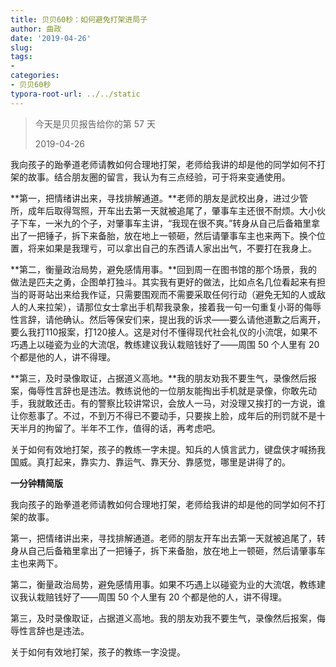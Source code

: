 ```yaml
---
title: 贝贝60秒：如何避免打架进局子
author: 曲政
date: '2019-04-26'
slug: 
tags:
- 
categories:
- 贝贝60秒
typora-root-url: ../../static
---
```


>   今天是贝贝报告给你的第 57 天
>
>   2019-04-26

我向孩子的跆拳道老师请教如何合理地打架，老师给我讲的却是他的同学如何不打架的故事。结合朋友圈的留言，我认为有三点经验，可于将来变通使用。

**第一，把情绪讲出来，寻找排解通道。**老师的朋友是武校出身，进过少管所，成年后取得驾照，开车出去第一天就被追尾了，肇事车主还很不耐烦。大小伙子下车，一米九的个子，对肇事车主讲，“我现在很不爽。”转身从自己后备箱里拿出了一把锤子，拆下来备胎，放在地上一顿砸，然后请肇事车主也来两下。换个位置，将来如果是我理亏，可以拿出自己的东西请人家出出气，不要打在我身上。

**第二，衡量政治局势，避免感情用事。**回到周一在图书馆的那个场景，我的做法是匹夫之勇，企图单打独斗。其实我有更好的做法，比如点名几位看起来有担当的哥哥站出来给我作证，只需要围观而不需要采取任何行动（避免无知的人或敌人的人来拉架），请那位女士拿出手机帮我录象，接着我一句一句重复小哥的侮辱性言辞，请他确认。然后等保安们来，提出我的诉求——要么请他道歉之后离开，要么我打110报案，打120接人。这是对付不懂得现代社会礼仪的小流氓，如果不巧遇上以碰瓷为业的大流氓，教练建议我认栽赔钱好了——周围 50 个人里有 20 个都是他的人，讲不得理。

**第三，及时录像取证，占据道义高地。**我的朋友劝我不要生气，录像然后报案，侮辱性言辞也是违法。教练说他的一位朋友能掏出手机就是录像，你敢先动手，我就敢还击。有的警察比较讲常识，会放人一马，对没理又挨打的一方说，谁让你惹事了。不过，不到万不得已不要动手，只要挨上脸，成年后的刑罚就不是十天半月的拘留了。半年不工作，值得的话，再考虑吧。

关于如何有效地打架，孩子的教练一字未提。知兵的人慎言武力，键盘侠才喊扬我国威。真打起来，靠实力、靠运气、靠天分、靠感觉，哪里是讲得了的。

**一分钟精简版**

我向孩子的跆拳道老师请教如何合理地打架，老师给我讲的却是他的同学如何不打架的故事。

第一，把情绪讲出来，寻找排解通道。老师的朋友开车出去第一天就被追尾了，转身从自己后备箱里拿出了一把锤子，拆下来备胎，放在地上一顿砸，然后请肇事车主也来两下。

第二，衡量政治局势，避免感情用事。如果不巧遇上以碰瓷为业的大流氓，教练建议我认栽赔钱好了——周围 50 个人里有 20 个都是他的人，讲不得理。

第三，及时录像取证，占据道义高地。我的朋友劝我不要生气，录像然后报案，侮辱性言辞也是违法。

关于如何有效地打架，孩子的教练一字没提。